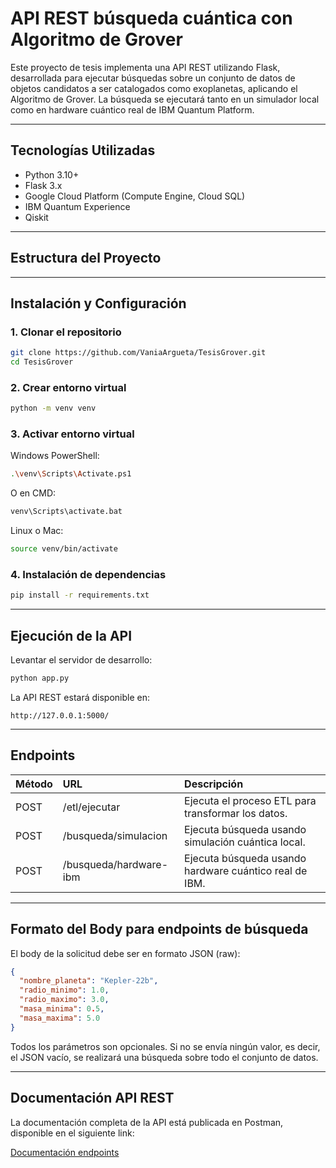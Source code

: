 # API REST búsqueda cuántica con Algoritmo de Grover

Este proyecto de tesis implementa una API REST utilizando Flask, desarrollada para ejecutar búsquedas sobre un conjunto de datos de objetos candidatos a ser catalogados como exoplanetas, aplicando el Algoritmo de Grover. La búsqueda se ejecutará tanto en un simulador local como en hardware cuántico real de IBM Quantum Platform.

---

## Tecnologías Utilizadas

- Python 3.10+
- Flask 3.x
- Google Cloud Platform (Compute Engine, Cloud SQL)
- IBM Quantum Experience
- Qiskit

---

## Estructura del Proyecto



---

## Instalación y Configuración

### 1. Clonar el repositorio

```bash
git clone https://github.com/VaniaArgueta/TesisGrover.git
cd TesisGrover
```

### 2. Crear entorno virtual

```bash
python -m venv venv
```

### 3. Activar entorno virtual

Windows PowerShell:

```bash
.\venv\Scripts\Activate.ps1
```

O en CMD:

```bash
venv\Scripts\activate.bat
```

Linux o Mac:

```bash
source venv/bin/activate
```

### 4. Instalación de dependencias

```bash
pip install -r requirements.txt
```

---

## Ejecución de la API

Levantar el servidor de desarrollo:

```bash
python app.py
```

La API REST estará disponible en:

```
http://127.0.0.1:5000/
```

---

## Endpoints

| Método | URL | Descripción |
|:-------|:----|:------------|
| POST | /etl/ejecutar | Ejecuta el proceso ETL para transformar los datos. |
| POST | /busqueda/simulacion | Ejecuta búsqueda usando simulación cuántica local. |
| POST | /busqueda/hardware-ibm | Ejecuta búsqueda usando hardware cuántico real de IBM. |

---

## Formato del Body para endpoints de búsqueda

El body de la solicitud debe ser en formato JSON (raw):

```json
{
  "nombre_planeta": "Kepler-22b",
  "radio_minimo": 1.0,
  "radio_maximo": 3.0,
  "masa_minima": 0.5,
  "masa_maxima": 5.0
}
```

Todos los parámetros son opcionales. Si no se envía ningún valor, es decir, el JSON vacío, se realizará una búsqueda sobre todo el conjunto de datos.

---

## Documentación API REST

La documentación completa de la API está publicada en Postman, disponible en el siguiente link:

[Documentación endpoints](https://documenter.getpostman.com/view/23237083/2sB2j1hCbr)
